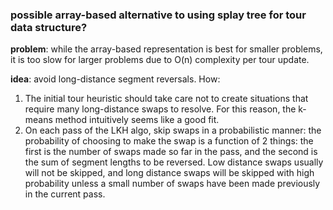 ### possible array-based alternative to using splay tree for tour data structure?
**problem**: while the array-based representation is best for smaller problems, it is too slow for larger problems due to O(n) complexity per tour update.

**idea**: avoid long-distance segment reversals. How:
1. The initial tour heuristic should take care not to create situations that require many long-distance swaps to resolve. For this reason, the k-means method intuitively seems like a good fit.
2. On each pass of the LKH algo, skip swaps in a probabilistic manner: the probability of choosing to make the swap is a function of 2 things: the first is the number of swaps made so far in the pass, and the second is the sum of segment lengths to be reversed. Low distance swaps usually will not be skipped, and long distance swaps will be skipped with high probability unless a small number of swaps have been made previously in the current pass.

